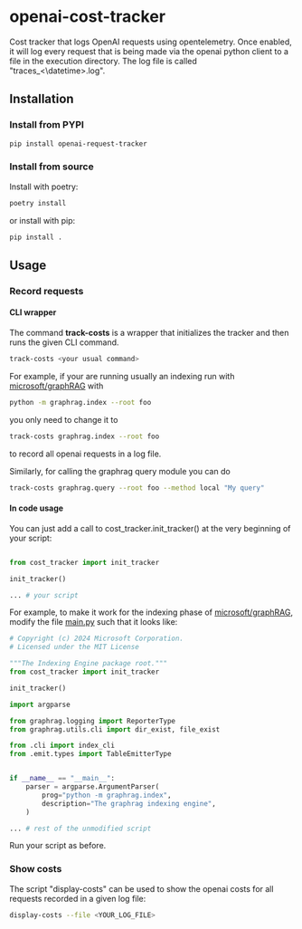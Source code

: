 # openai-cost-tracker

Cost tracker that logs OpenAI requests using opentelemetry. Once enabled, it will log every request that
is being made via the openai python client to a file in the execution directory. The log file is
called "traces_<\datetime>.log".

## Installation

### Install from PYPI

```bash
pip install openai-request-tracker
```

### Install from source

Install with poetry:

```bash
poetry install
```

or install with pip:

```bash
pip install .
```

## Usage

### Record requests

#### CLI wrapper

The command **track-costs** is a wrapper that initializes the tracker and then runs the given CLI command.

```bash
track-costs <your usual command>
```

For example, if your are running usually an indexing run with [microsoft/graphRAG](https://github.com/microsoft/graphrag)
with

```bash
python -m graphrag.index --root foo
```

you only need to change it to

```bash
track-costs graphrag.index --root foo
```

to record all openai requests in a log file.

Similarly, for calling the graphrag query module you can do

```bash
track-costs graphrag.query --root foo --method local "My query"
```

#### In code usage

You can just add a call to cost_tracker.init_tracker() at the very beginning of your script:

```python

from cost_tracker import init_tracker

init_tracker()

... # your script

```

For example, to make it work for the indexing phase of [microsoft/graphRAG](https://github.com/microsoft/graphrag), modify the file [main.py](https://github.com/microsoft/graphrag/blob/main/graphrag/index/__main__.py) such that it looks like:

```python
# Copyright (c) 2024 Microsoft Corporation.
# Licensed under the MIT License

"""The Indexing Engine package root."""
from cost_tracker import init_tracker

init_tracker()

import argparse

from graphrag.logging import ReporterType
from graphrag.utils.cli import dir_exist, file_exist

from .cli import index_cli
from .emit.types import TableEmitterType


if __name__ == "__main__":
    parser = argparse.ArgumentParser(
        prog="python -m graphrag.index",
        description="The graphrag indexing engine",
    )

... # rest of the unmodified script

```

Run your script as before.

### Show costs

The script "display-costs" can be used to show the openai costs for all requests recorded in a given log file:

```bash
display-costs --file <YOUR_LOG_FILE>
```
